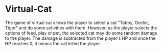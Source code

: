 # Virtual-Cat
 The game of virtual cat allows the player to select a cat "Tabby, Ocelot, Tiger" and do some activities with them. However, as the player selects the options of feed, play or pet, the selected cat may do some random damage to the player. The damage is subtracted from the player's HP and once the HP reaches 0, it means the cat killed the player. 
